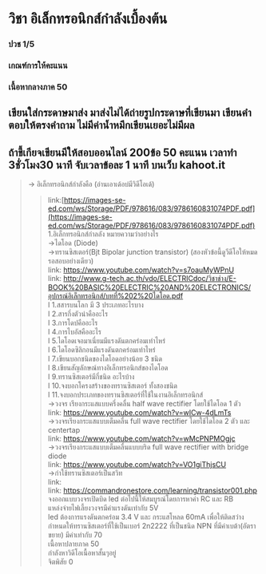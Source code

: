 # วิชา อิเล็กทรอนิกส์กำลังเบื้องต้น <br />
### ปวช 1/5 <br />
### เกณฑ์การให้คะแนน <br />
 ### เนื้อหากลางภาค 50 <br />
##	เขียนใส่กระดาษมาส่ง มาส่งไม่ได้ถ่ายรูปกระดาษที่เขียนมา เขียนคำตอบให้ตรงคำถาม ไม่มีค่าน้ำหมึกเขียนเยอะไม่มีผล <br />
##	ถ้าขี้เกียจเขียนมีให้สอบออนไลน์ 200ข้อ 50 คะแนน  เวลาทำ 3ชั่วโมง30 นาที จับเวลาข้อละ 1 นาที บนเว็บ kahoot.it <br />
> -> อิเล็กทรอนิกส์กำลังคือ (อ่านเอาเด้อบ่มีวิดีโอเด้) <br />
 >> link:[https://images-se-ed.com/ws/Storage/PDF/978616/083/9786160831074PDF.pdf](https://images-se-ed.com/ws/Storage/PDF/978616/083/9786160831074PDF.pdf) <br />
 >> 1.อิเล็กทรอนิกส์กำลลัง หมายความว่าอย่างไร <br />
> ->ไดโอด (Diode) <br />
> ->ทรานซิสเตอร์(Bjt Bipolar junction transistor) (สองหัวข้อนี้ดูวีดีโอให้หมด รอสอบอย่างเดียว) <br />
 >> link: https://www.youtube.com/watch?v=s7oauMyWPnU <br />
 >> link: http://www.g-tech.ac.th/vdo/ELECTRICdoc/วิชาช่าง/E-BOOK%20BASIC%20ELECTRIC%20AND%20ELECTRONICS/อุปกรณ์อิเล็กทรอนิกส์/บทที่%202%20ไดโอด.pdf <br />
 >> l 1.สสารบนโลก มี 3 ประเภทอะไรบาง <br />
 >> l 2.สารกึ่งตัวนำคืออะไร <br />
 >> l 3.การโดปคืออะไร <br />
 >> l 4.การไบอัสคืออะไร <br />
 >> l 5.ไดโอดเจอมาเนี่ยมมีแรงดันตกคร่อมเท่าไหร่ <br />
 >> l 6.ไดโอดซิลิกอนมีแรงดันตกคร่อมเท่าไหร่ <br />
 >> l 7.เขียนบอกชนิดของไดโอดอย่างน้อย 3 ชนิด <br />
 >> l 8.เขียนสัญลักษณ์ทางอิเล็กทรอนิกส์ของไดโอด <br />
 >> l 9.ทรานซิสเตอร์มีกี่ชนิด อะไรบ้าง <br />
 >> l 10.จงบอกโครงสร้างของทรานซิสเตอร์ ทั้งสองชนิด <br />
 >> l 11.จงบอกประเภทของทรานซิสเตอร์ที่ใช้ในงานอิเล็กทรอนิกส์ <br />
->วงจร เรียงกระแสแบบครึ่งคลื่น half wave rectifier โดยใช้ไดโอด 1 ตัว <br />
link: https://www.youtube.com/watch?v=wICw-4dLmTs <br />
->วงจรเรียงกระแสแบบเต็มคลื่น full wave rectifier โดยใช้ไดโอด 2 ตัว และ centertap  <br />
link: https://www.youtube.com/watch?v=wMcPNPMOgjc <br />
->วงจรเรียงกระแสแบบเต็มคลื่นแบบบริด full wave rectifier with bridge diode <br />
link: https://www.youtube.com/watch?v=VO1giThjsCU <br />
->กำใช้ทรานซิสเตอร์เป็นสวิท <br />
link: <br />
link: https://commandronestore.com/learning/transistor001.php <br />
จงออกแบบวงจรเปิดบิด led ต่อไปนี้ให้สมบูรณ์โดยการหาค่า RC และ RB <br />
แหล่งจ่ายไฟเลี้ยงวงจรมีค่าแรงดันเท่ากับ 5V  <br />
led ต้องการแรงดันตกคร่อม 3.4 V และ กระแสโหลด 60mA เพื่อให้ติดสว่าง <br />
กำหนดให้ทรานซิสเตอร์ที่ใช้เป็นเบอร์ 2n2222 ที่เป็นชนิด NPN ที่มีค่าเบต้า(อัตราขยาย) มีค่าเท่ากับ 70 <br />
เนื้อหาปลายภาค 50 <br />
กำลังหาวิดีโอเนื้อหาสั้นๆอยู่ <br />
จิตพิสัย 0 <br />

